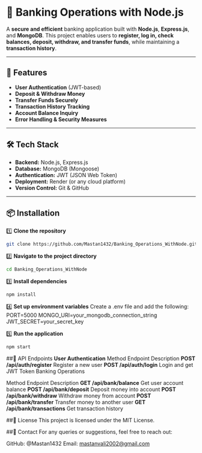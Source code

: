 # 🏦 Banking Operations with Node.js

A **secure and efficient** banking application built with **Node.js**, **Express.js**, and **MongoDB**. This project enables users to **register, log in, check balances, deposit, withdraw, and transfer funds**, while maintaining a **transaction history**.

---

## 🚀 Features

- **User Authentication** (JWT-based)
- **Deposit & Withdraw Money**
- **Transfer Funds Securely**
- **Transaction History Tracking**
- **Account Balance Inquiry**
- **Error Handling & Security Measures**

---

## 🛠️ Tech Stack

- **Backend:** Node.js, Express.js
- **Database:** MongoDB (Mongoose)
- **Authentication:** JWT (JSON Web Token)
- **Deployment:** Render (or any cloud platform)
- **Version Control:** Git & GitHub

---

## 📦 Installation

1️⃣ **Clone the repository**  
```bash
git clone https://github.com/Mastan1432/Banking_Operations_WithNode.git
```
2️⃣ **Navigate to the project directory**
```bash
cd Banking_Operations_WithNode
```
3️⃣ **Install dependencies**
```bash
npm install
```
4️⃣ **Set up environment variables**
Create a .env file and add the following:
PORT=5000
MONGO_URI=your_mongodb_connection_string
JWT_SECRET=your_secret_key

5️⃣ **Run the application**
```bash
npm start
```
##🔑 API Endpoints
**User Authentication**
Method	Endpoint	Description
**POST	/api/auth/register**	Register a new user
**POST	/api/auth/login**	Login and get JWT Token
Banking Operations

Method	Endpoint	Description
**GET	/api/bank/balance**	Get user account balance
**POST	/api/bank/deposit**	Deposit money into account
**POST	/api/bank/withdraw**	Withdraw money from account
**POST	/api/bank/transfer**	Transfer money to another user
**GET	/api/bank/transactions**	Get transaction history

##📜 License
This project is licensed under the MIT License.

##📩 Contact
For any queries or suggestions, feel free to reach out:

GitHub: @Mastan1432
Email: mastanvali2002@gmail.com


